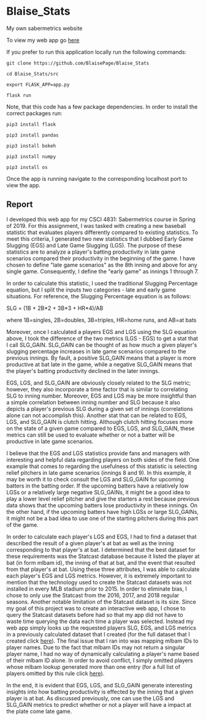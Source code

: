 # Blaise_Stats #
My own sabermetrics website

To view my web app go [here](http://www.blaisestats.com/)

If you prefer to run this application locally run the following commands:

```shell
git clone https://github.com/BlaisePage/Blaise_Stats
```
```shell
cd Blaise_Stats/src
```
```shell
export FLASK_APP=app.py
```
```shell
flask run
```

Note, that this code has a few package dependencies. In order to install the correct packages run:
```shell
pip3 install flask

pip3 install pandas

pip3 install bokeh

pip3 install numpy

pip3 install os
```
Once the app is running navigate to the corresponding localhost port to view the app.


## Report ##

I developed this web app for my CSCI 4831: Sabermetrics course in Spring of 2019. For this assignment, I was tasked with creating a new baseball statistic that evaluates players differently compared to existing statistics. To meet this criteria, I generated two new statistics that I dubbed Early Game Slugging (EGS) and Late Game Slugging (LGS). The purpose of these statistics are to analyze a player's batting productivity in late game scenarios compared their productivity in the beginning of the game. I have chosen to define "late game scenarios" as the 8th inning and above for any single game. Consequently, I define the "early game" as innings 1 through 7.

In order to calculate this statistic, I used the traditional Slugging Percentage equation, but I split the inputs two categories - late and early game situations. For reference, the Slugging Percentage equation is as follows:

SLG = (1B + 2B\*2 + 3B\*3 + HR\*4)/AB

where 1B=singles, 2B=doubles, 3B=triples, HR=home runs, and AB=at bats

Moreover, once I calculated a players EGS and LGS using the SLG equation above, I took the difference of the two metrics (LGS - EGS) to get a stat that I call SLG_GAIN. SLG_GAIN can be thought of as how much a given player's slugging percentage increases in late game scenarios compared to the previous innings. By fault, a positive SLG_GAIN means that a player is more productive at bat late in the game, while a negative SLG_GAIN means that the player's batting productivity declined in the later innings.

EGS, LGS, and SLG_GAIN are obviously closely related to the SLG metric; however, they also incorporate a time factor that is similar to correlating SLG to inning number. Moreover, EGS and LGS may be more insightful than a simple correlation between inning number and SLG because it also depicts a player's previous SLG during a given set of innings (correlations alone can not accomplish this). Another stat that can be related to EGS, LGS, and SLG_GAIN is clutch hitting. Although clutch hitting focuses more on the state of a given game compared to EGS, LGS, and SLG_GAIN, these metrics can still be used to evaluate whether or not a batter will be productive in late game scenarios.

I believe that the EGS and LGS statistics provide fans and managers with interesting and helpful data regarding players on both sides of the field. One example that comes to regarding the usefulness of this statistic is selecting relief pitchers in late game scenarios (innings 8 and 9). In this example, it may be worth it to check consult the LGS and SLG_GAIN for upcoming batters in the batting order. If the upcoming batters have a relatively low LGSs or a relatively large negative SLG_GAINs, it might be a good idea to play a lower level relief pitcher and give the starters a rest because previous data shows that the upcoming batters lose productivity in these innings. On the other hand, if the upcoming batters have high LGSs or large SLG_GAINs, it might not be a bad idea to use one of the starting pitchers during this part of the game.

In order to calculate each player's LGS and EGS, I had to find a dataset that described the result of a given player's at bat as well as the inning corresponding to that player's at bat. I determined that the best dataset for these requirements was the Statcast database because it listed the player at bat (in form mlbam id), the inning of that at bat, and the event that resulted from that player's at bat. Using these three attributes, I was able to calculate each player's EGS and LGS metrics. However, it is extremely important to mention that the technology used to create the Statcast datasets was not installed in every MLB stadium prior to 2015. In order to eliminate bias, I chose to only use the Statcast from the 2016, 2017, and 2018 regular seasons. Another notable limitation of the Statcast dataset is its size. Since my goal of this project was to create an interactive web app, I chose to query the Statcast datasets before had so that my app did not have to waste time querying the data each time a player was selected. Instead my web app simply looks up the requested players SLG, EGS, and LGS metrics in a previously calculated dataset that I created (for the full dataset that I created click [here](https://github.com/BlaisePage/Blaise_Stats/blob/master/src/statcast_data/final_slg_data.csv)). The final issue that I ran into was mapping mlbam IDs to player names. Due to the fact that mlbam IDs may not return a singular player name, I had no way of dynamically calculating a player's name based of their mlbam ID alone. In order to avoid conflict, I simply omitted players whose mlbam lookup generated more than one entry (for a full list of players omitted by this rule click [here](https://github.com/BlaisePage/Blaise_Stats/blob/master/src/helper_code/players_not_available.txt)).

In the end, it is evident that EGS, LGS, and SLG_GAIN generate interesting insights into how batting productivity is effected by the inning that a given player is at bat. As discussed previously, one can use the LGS and SLG_GAIN metrics to predict whether or not a player will have a impact at the plate come late game.
